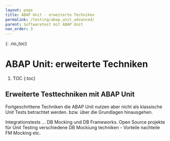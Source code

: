 ```yaml
---
layout: page
title: ABAP Unit - erweiterte Techniken
permalink: /testing/abap_unit_advanced/
parent: Softwaretest mit ABAP Unit
nav_order: 3
---
```


{: .no_toc}
# ABAP Unit: erweiterte Techniken

1. TOC
{:toc}

## Erweiterte Testtechniken mit ABAP Unit  

Fortgeschrittene Techniken die ABAP Unit nutzen aber nicht als klassische Unit Tests betrachtet werden.
bzw. über die Grundlagen hinausgehen.

Integrationstests ...
DB Mocking und DB Frameworks.
Open Source projekte für Unit Testing
verschiedene DB Mockiung techniken - Vorteile nachteile FM Mocking etc.
